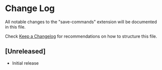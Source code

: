 # Change Log

All notable changes to the "save-commands" extension will be documented in this file.

Check [Keep a Changelog](http://keepachangelog.com/) for recommendations on how to structure this file.

## [Unreleased]

- Initial release